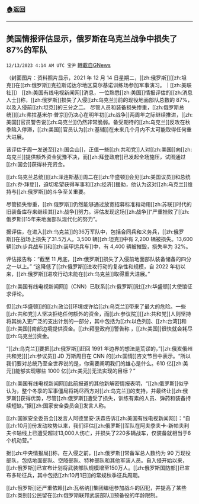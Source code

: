 ###  [:house:返回](README.md)
---


## 美国情报评估显示，俄罗斯在乌克兰战争中损失了87%的军队
`12/13/2023 4:14 AM UTC 宝尹` [轉載自GNews](https://gnews.org/articles/2102966)

（封面图片：资料照片显示，2021 年 12 月 14 日星期二，[[zh:俄罗斯]][[zh:坦克]]在[[zh:俄罗斯]]克拉斯诺达尔地区莫尔基诺训练场参加军事演习。｜[[zh:美联社]]）
[[zh:美国有线电视新闻网]]消息，一位熟悉[[zh:美国]]情报评估的[[zh:消息人士]]称，[[zh:俄罗斯]]损失了入侵[[zh:乌克兰]]前的现役地面部队总数的 87%，以及入侵前[[zh:坦克]]的三分之二。
尽管人员和装备损失惨重，[[zh:俄罗斯总统]][[zh:弗拉基米尔·普京]]仍决心在明年初[[zh:战争]]两周年之际继续推进，[[zh:美国]]官员警告说[[zh:乌克兰]]仍然非常脆弱。备受期待的[[zh:乌克兰]]反攻在秋季陷入停滞，[[zh:美国]]官员认为[[zh:基辅]]在未来几个月内不太可能取得任何重大进展。

该评估于周一发送至[[zh:国会山]]，正值一些[[zh:共和党]]人对[[zh:美国]]向[[zh:乌克兰]]提供额外资金犹豫不决，而[[zh:拜登政府]]已发起全场施压，试图通过[[zh:国会]]获得补充资金。

[[zh:乌克兰总统]][[zh:泽连斯基]]周二在[[zh:华盛顿]]会见[[zh:美国议员]]和总统[[zh:乔·拜登]]，迫切希望获得军事和[[zh:经济]]援助，他认为这对[[zh:乌克兰]]维持与[[zh:俄罗斯]]的斗争至关重要。

尽管损失惨重，[[zh:俄罗斯]]仍然能够通过放宽招募标准和动用[[zh:苏联]]时代的旧装备库存来继续其[[zh:战争]]努力。评估发现这场[[zh:战争]]“严重挫败了[[zh:俄罗斯]]15年来地面部队现代化的努力”。

据评估，在进入[[zh:乌克兰]]的36万军队中，包括合同兵和义务兵，[[zh:俄罗斯]]在战场上损失了31.5万人。3,500 辆[[zh:坦克]]中有 2,200 辆被损失。13,600 辆[[zh:步兵战车]]和[[zh:装甲运兵车]]中，有 4,400 辆被摧毁，损失率为 32%。

评估报告称：“截至 11 月底，[[zh:俄罗斯]]损失了入侵前地面部队装备储备的四分之一以上。” “这降低了[[zh:俄罗斯]]进攻行动的复杂性和规模，自 2022 年初以来，[[zh:俄罗斯]]进攻行动未能在[[zh:乌克兰]]取得重大进展。”

[[zh:美国有线电视新闻网]]（CNN）已联系[[zh:俄罗斯]]驻[[zh:华盛顿]]大使馆征求评论。

但[[zh:华盛顿]]的[[zh:政治]]环境或许给[[zh:乌克兰]]带来了最大的危险。一些[[zh:共和党]]人坚决拒绝任何额外的资金，而[[zh:参议院]][[zh:共和党]]人则坚持将其纳入更广泛的支出计划的一部分，其中包括为[[zh:以色列]]、[[zh:台湾]]和[[zh:美国]]南部边境提供资金。[[zh:拜登政府]]警告称 ，[[zh:美国]]很快就会耗尽[[zh:乌克兰]]资金。

“[[zh:乌克兰]]要把[[zh:俄罗斯]]赶回 1991 年边界的想法是荒谬的，”[[zh:俄亥俄州共和党]][[zh:参议员]] JD 万斯周日在 CNN 的[[zh:国情]]咨文节目中表示。“所以我们要对总统乃至全世界说的是，你需要阐明我们的雄心是什么。610 亿[[zh:美元]]能够实现哪些 1000 亿[[zh:美元]]无法实现的目标？”

[[zh:美国有线电视新闻网]]此前报道的其他新解密情报表明，“[[zh:俄罗斯]]似乎认为，整个冬季的军事僵局将耗尽西方对[[zh:乌克兰]]的支持，并最终让[[zh:俄罗斯]]获得优势，尽管[[zh:俄罗斯]]遭受了损失，训练有素的人员、弹药和装备持续短缺。”据[[zh:国家安全委员会]]发言人称。

[[zh:国家安全委员会]]发言人阿德里安·沃森告诉[[zh:美国有线电视新闻网]]：“自[[zh:10月]]份发动攻势以来，我们评估[[zh:俄罗斯]]军队在阿夫季夫卡-新帕夫利夫卡轴线上已遭受超过13,000人伤亡，并损失了220多辆战车，仅装备就相当于6个机动营。” 

据[[zh:中央情报局]]称，在入侵之前，[[zh:俄罗斯]]常备军总人数约为 90 万现役部队，包括地面部队、空降部队、特种部队和其他军装人员。自入侵开始以来，[[zh:俄罗斯]]已宣布计划将武装部队规模增至150万人。[[zh:俄罗斯国防部]]已宣布多轮征兵，其中包括[[zh:10月1日]]的常规秋季征兵周期。

[[zh:俄罗斯]]还严重依赖[[zh:瓦格纳]]集团编组参加战斗的囚犯，并提高了某些[[zh:类别]]公民留在[[zh:俄罗斯联邦武装部队]]预备役的年龄限制。

